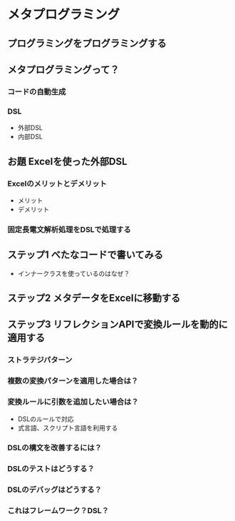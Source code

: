 # メタプログラミング

## プログラミングをプログラミングする

## メタプログラミングって？

### コードの自動生成
### DSL

* 外部DSL
* 内部DSL

## お題 Excelを使った外部DSL

### Excelのメリットとデメリット

* メリット
* デメリット

### 固定長電文解析処理をDSLで処理する

## ステップ1 べたなコードで書いてみる
* インナークラスを使っているのはなぜ？

## ステップ2 メタデータをExcelに移動する

## ステップ3 リフレクションAPIで変換ルールを動的に適用する

### ストラテジパターン
### 複数の変換パターンを適用した場合は？
### 変換ルールに引数を追加したい場合は？

* DSLのルールで対応
* 式言語、スクリプト言語を利用する

### DSLの構文を改善するには？
### DSLのテストはどうする？
### DSLのデバッグはどうする？
### これはフレームワーク？DSL？

